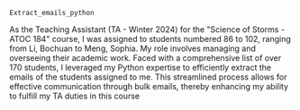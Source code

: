 ` Extract_emails_python `

As the Teaching Assistant (TA - Winter 2024) for the "Science of Storms - ATOC 184" course, I was assigned to students numbered 86 to 102, ranging from Li, Bochuan to Meng, Sophia. My role involves managing and overseeing their academic work. Faced with a comprehensive list of over 170 students, I leveraged my Python expertise to efficiently extract the emails of the students assigned to me. This streamlined process allows for effective communication through bulk emails, thereby enhancing my ability to fulfill my TA duties in this course
